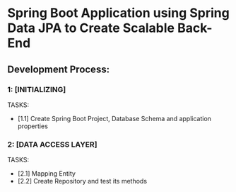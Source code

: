 # Spring Boot Application using Spring Data JPA to Create Scalable Back-End

## Development Process:

### 1: [INITIALIZING]
TASKS:
- [1.1] Create Spring Boot Project, Database Schema and application properties

### 2: [DATA ACCESS LAYER]
TASKS:
- [2.1] Mapping Entity
- [2.2] Create Repository and test its methods